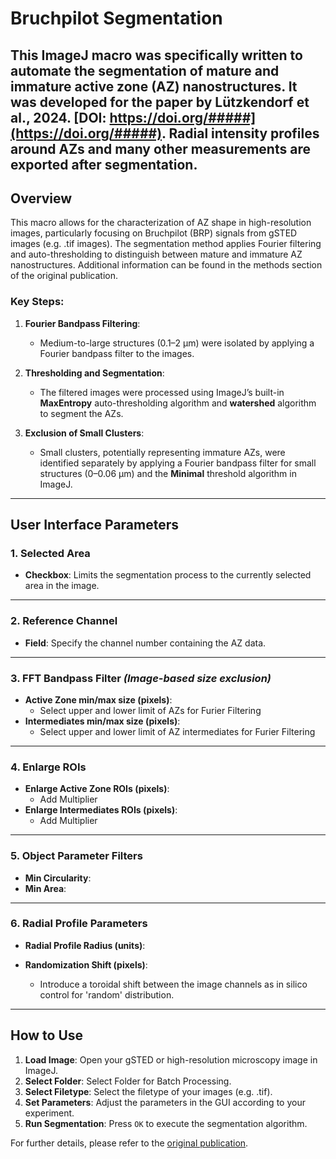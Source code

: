 # Bruchpilot Segmentation

This ImageJ macro was specifically written to automate the segmentation of mature and immature active zone (AZ) nanostructures. It was developed for the paper by Lützkendorf et al., 2024. [DOI: https://doi.org/#####](https://doi.org/#####). Radial intensity profiles around AZs and many other measurements are exported after segmentation. 
---

## Overview

This macro allows for the characterization of AZ shape in high-resolution images, particularly focusing on Bruchpilot (BRP) signals from gSTED images (e.g. .tif images). The segmentation method applies Fourier filtering and auto-thresholding to distinguish between mature and immature AZ nanostructures. Additional information can be found in the methods section of the original publication.

### Key Steps:
1. **Fourier Bandpass Filtering**:
   - Medium-to-large structures (0.1–2 μm) were isolated by applying a Fourier bandpass filter to the images.
   
2. **Thresholding and Segmentation**:
   - The filtered images were processed using ImageJ’s built-in **MaxEntropy** auto-thresholding algorithm and **watershed** algorithm to segment the AZs.
   
3. **Exclusion of Small Clusters**:
   - Small clusters, potentially representing immature AZs, were identified separately by applying a Fourier bandpass filter for small structures (0–0.06 μm) and the **Minimal** threshold algorithm in ImageJ.

---

## User Interface Parameters

### 1. Selected Area
- **Checkbox**: Limits the segmentation process to the currently selected area in the image.

---

### 2. Reference Channel
- **Field**: Specify the channel number containing the AZ data.

---

### 3. FFT Bandpass Filter *(Image-based size exclusion)*
- **Active Zone min/max size (pixels)**:
   - Select upper and lower limit of AZs for Furier Filtering
- **Intermediates min/max size (pixels)**:
    - Select upper and lower limit of  AZ intermediates for Furier Filtering
---

### 4. Enlarge ROIs
- **Enlarge Active Zone ROIs (pixels)**:
  - Add Multiplier
- **Enlarge Intermediates ROIs (pixels)**:
  - Add Multiplier

---

### 5. Object Parameter Filters
- **Min Circularity**:
- **Min Area**:

---

### 6. Radial Profile Parameters
- **Radial Profile Radius (units)**:

- **Randomization Shift (pixels)**:
  - Introduce a toroidal shift between the image channels as in silico control for 'random' distribution.

---

## How to Use
1. **Load Image**: Open your gSTED or high-resolution microscopy image in ImageJ.
2. **Select Folder**: Select Folder for Batch Processing.
3. **Select Filetype**: Select the filetype of your images (e.g. .tif).
4. **Set Parameters**: Adjust the parameters in the GUI according to your experiment.
5. **Run Segmentation**: Press `OK` to execute the segmentation algorithm.

For further details, please refer to the [original publication](https://doi.org/#####).

